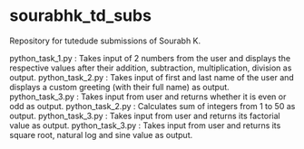 # sourabhk_td_subs
Repository for tutedude submissions of Sourabh K.

python_task_1.py : Takes input of 2 numbers from the user and displays the respective values after their addition, subtraction, multiplication, division as output.
python_task_2.py : Takes input of first and last name of the user and displays a custom greeting (with their full name) as output.
python_task_3.py : Takes input from user and returns whether it is even or odd as output.
python_task_2.py : Calculates sum of integers from 1 to 50 as output.
python_task_3.py : Takes input from user and returns its factorial value as output.
python_task_3.py : Takes input from user and returns its square root, natural log and sine value as output.
